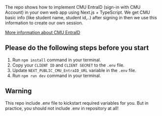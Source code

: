 The repo shows how to implement CMU EntraID (sign-in with CMU Account) in your own web app using Next.js + TypeScript. We get CMU basic info (like student name, student id,..) after signing in then we use this information to create our own session.

[More information about CMU EntraID]()

## Please do the following steps before you start

1. Run `npm install` command in your terminal.
2. Copy your `CLIENT ID` and `CLIENT SECRET` to the `.env` file.
3. Update `NEXT_PUBLIC_CMU_EntraID_URL` variable in the `.env` file.
4. Run `npm run dev` command in your terminal.

## Warning

This repo include .env file to kickstart required variables for you. But in practice, you should not include .env in repository at all!
